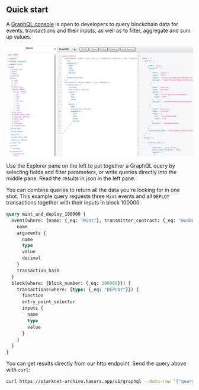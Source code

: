 ## Quick start 

A [GraphQL console](http://starknetindex.com/console) is open to
developers to query blockchain data for events, transactions and their
inputs, as well as to filter, aggregate and sum up values. 

![Screenshot-graphiql](https://github.com/olegabu/starknet-archive-docs/blob/main/Screenshot-graphiql.png?raw=true "GraphQL console")

Use the Explorer pane on the left to put together a GraphQL query by
selecting fields and filter parameters, or write queries directly into
the middle pane. Read the results in json in the left pane.

You can combine queries to return all the data you're looking for in one
shot. This example query requests three `Mint` events and all `DEPLOY`
transactions together with their inputs in block 100000.
```graphql
query mint_and_deploy_100000 {
  event(where: {name: {_eq: "Mint"}, transmitter_contract: {_eq: "0x4b05cce270364e2e4bf65bde3e9429b50c97ea3443b133442f838045f41e733"}}, limit: 3) {
    name
    arguments {
      name
      type
      value
      decimal
    }
    transaction_hash
  }
  block(where: {block_number: {_eq: 100000}}) {
    transactions(where: {type: {_eq: "DEPLOY"}}) {
      function
      entry_point_selector
      inputs {
        name
        type
        value
      }
    }
  }
}
```

You can get results directly from our http endpoint. Send the query above
with `curl`:
```bash
curl https://starknet-archive.hasura.app/v1/graphql --data-raw '{"query":"query mint_and_deploy_100000 { event(where: {name: {_eq: \"Mint\"}, transmitter_contract: {_eq: \"0x4b05cce270364e2e4bf65bde3e9429b50c97ea3443b133442f838045f41e733\"}}, limit: 3) { name arguments { name type value decimal } transaction_hash } block(where: {block_number: {_eq: 100000}}) { transactions(where: {type: {_eq: \"DEPLOY\"}}) { function entry_point_selector inputs { name type value } } }}"}'
```  